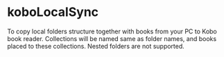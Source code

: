 # koboLocalSync
To copy local folders structure together with books from your PC to Kobo book reader. Collections will be named same as folder names, and books placed to these collections.
Nested folders are not supported.
